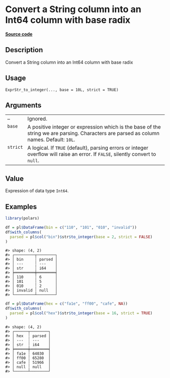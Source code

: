 

# Convert a String column into an Int64 column with base radix

[**Source code**](https://github.com/pola-rs/r-polars/tree/main/R/expr__string.R#L887)

## Description

Convert a String column into an Int64 column with base radix

## Usage

<pre><code class='language-R'>ExprStr_to_integer(..., base = 10L, strict = TRUE)
</code></pre>

## Arguments

<table>
<tr>
<td style="white-space: nowrap; font-family: monospace; vertical-align: top">
<code id="ExprStr_to_integer_:_...">…</code>
</td>
<td>
Ignored.
</td>
</tr>
<tr>
<td style="white-space: nowrap; font-family: monospace; vertical-align: top">
<code id="ExprStr_to_integer_:_base">base</code>
</td>
<td>
A positive integer or expression which is the base of the string we are
parsing. Characters are parsed as column names. Default:
<code>10L</code>.
</td>
</tr>
<tr>
<td style="white-space: nowrap; font-family: monospace; vertical-align: top">
<code id="ExprStr_to_integer_:_strict">strict</code>
</td>
<td>
A logical. If <code>TRUE</code> (default), parsing errors or integer
overflow will raise an error. If <code>FALSE</code>, silently convert to
<code>null</code>.
</td>
</tr>
</table>

## Value

Expression of data type <code>Int64</code>.

## Examples

``` r
library(polars)

df = pl$DataFrame(bin = c("110", "101", "010", "invalid"))
df$with_columns(
  parsed = pl$col("bin")$str$to_integer(base = 2, strict = FALSE)
)
```

    #> shape: (4, 2)
    #> ┌─────────┬────────┐
    #> │ bin     ┆ parsed │
    #> │ ---     ┆ ---    │
    #> │ str     ┆ i64    │
    #> ╞═════════╪════════╡
    #> │ 110     ┆ 6      │
    #> │ 101     ┆ 5      │
    #> │ 010     ┆ 2      │
    #> │ invalid ┆ null   │
    #> └─────────┴────────┘

``` r
df = pl$DataFrame(hex = c("fa1e", "ff00", "cafe", NA))
df$with_columns(
  parsed = pl$col("hex")$str$to_integer(base = 16, strict = TRUE)
)
```

    #> shape: (4, 2)
    #> ┌──────┬────────┐
    #> │ hex  ┆ parsed │
    #> │ ---  ┆ ---    │
    #> │ str  ┆ i64    │
    #> ╞══════╪════════╡
    #> │ fa1e ┆ 64030  │
    #> │ ff00 ┆ 65280  │
    #> │ cafe ┆ 51966  │
    #> │ null ┆ null   │
    #> └──────┴────────┘
